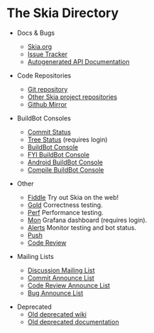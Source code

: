 The Skia Directory
==================

*   Docs & Bugs
    -   [Skia.org](https://skia.org/)
    -   [Issue Tracker](https://code.google.com/p/skia/issues/)
    -   [Autogenerated API
        Documentation](https://chromium-skia-gm.commondatastorage.googleapis.com/doxygen/doxygen/html/index.html)

*   Code Repositories
    -   [Git repository](https://skia.googlesource.com/skia/)
    -   [Other Skia project repositories](https://skia.googlesource.com/)
    -   [Github Mirror](https://github.com/google/skia)

*   BuildBot Consoles
    -   [Commit Status](https://status.skia.org/)
    -   [Tree Status](https://skia-tree-status.appspot.com/) (requires login)
    -   [BuildBot Console](https://build.chromium.org/p/client.skia/console)
    -   [FYI BuildBot
        Console](https://build.chromium.org/p/client.skia.fyi/console)
    -   [Android BuildBot
        Console](https://build.chromium.org/p/client.skia.android/console)
    -   [Compile BuildBot
        Console](https://build.chromium.org/p/client.skia.compile/console)

*   Other
    -   [Fiddle](https://fiddle.skia.org/) Try out Skia on the web!
    -   [Gold](https://gold.skia.org/) Correctness testing.
    -   [Perf](https://perf.skia.org/) Performance testing.
    -   [Mon](https://mon.skia.org/) Grafana dashboard (requires login).
    -   [Alerts](https://alerts.skia.org/) Monitor testing and bot status.
    -   [Push](https://push.skia.org/)
    -   [Code Review](https://codereview.chromium.org/)

*   Mailing Lists
    -   [Discussion Mailing List](https://groups.google.com/group/skia-discuss)
    -   [Commit Announce
        List](https://groups.google.com/forum/#!forum/skia-commit)
    -   [Code Review Announce
        List](https://groups.google.com/a/skia.org/forum/#!forum/reviews)
    -   [Bug Announce
        List](https://groups.google.com/a/skia.org/forum/#!forum/bugs)

<!-- TODO: Remove these links once all information is scraped off them. -->
*   Deprecated
    -   [Old deprecated wiki](https://code.google.com/p/skia/w/list)
    -   [Old deprecated documentation](https://sites.google.com/site/skiadocs/)

